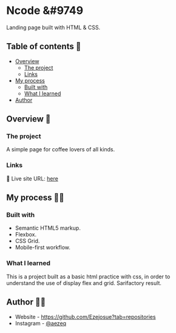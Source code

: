 # Ncode &#9749

Landing page built with HTML & CSS.

## Table of contents 📑

- [Overview](#overview)
  - [The project](#the-project)
  - [Links](#links)
- [My process](#my-process)
  - [Built with](#built-with)
  - [What I learned](#what-i-learned)
- [Author](#author)

## Overview 🔎

### The project

A simple page for coffee lovers of all kinds.

### Links

📌 Live site URL: [here](https://ezejosue.github.io/index.html)

## My process 👨‍💻

### Built with

- Semantic HTML5 markup.
- Flexbox.
- CSS Grid.
- Mobile-first workflow.

### What I learned

This is a project built as a basic html practice with css, in order to understand the use of display flex and grid. Sarifactory result.

## Author 🐱‍👤

- Website - https://github.com/Ezejosue?tab=repositories
- Instagram - [@aezeq](https://www.instagram.com/aezequiel11/)
